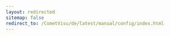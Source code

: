 ```yaml
---
layout: redirected
sitemap: false
redirect_to: /CometVisu/de/latest/manual/config/index.html
---
```


